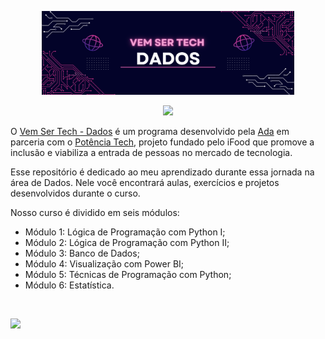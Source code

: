 <p align="center">
<img src="https://github.com/felipeoliveirafranco/vem-ser-tech-dados/blob/main/image01.png" width=80%/>
</p>

<p align="center">
<img src="https://img.shields.io/static/v1?label=Status&message=EM_ANDAMENTO&color=blue&style=for-the-badge"/>
</p>

O [Vem Ser Tech - Dados](https://ada.tech/sou-aluno/programas/ifood-vem-ser-tech) é um programa desenvolvido pela [Ada](https://ada.tech/) em parceria com o [Potência Tech](https://potenciatech.com.br/), projeto fundado pelo iFood que promove a inclusão e viabiliza a entrada de pessoas no mercado de tecnologia. 

Esse repositório é dedicado ao meu aprendizado durante essa jornada na área de Dados. Nele você encontrará aulas, exercícios e projetos desenvolvidos durante o curso.

Nosso curso é dividido em seis módulos:

- Módulo 1: Lógica de Programação com Python I;
- Módulo 2: Lógica de Programação com Python II;
- Módulo 3: Banco de Dados;
- Módulo 4: Visualização com Power BI;
- Módulo 5: Técnicas de Programação com Python;
- Módulo 6: Estatística.




&nbsp;

<a href="https://www.linkedin.com/in/felipe-franco-19587211a/" target="_blank">
        <img src="https://img.shields.io/badge/LinkedIn-%230077B5.svg?&style=for-the-badge&logo=linkedin&logoColor=white">
</a>
